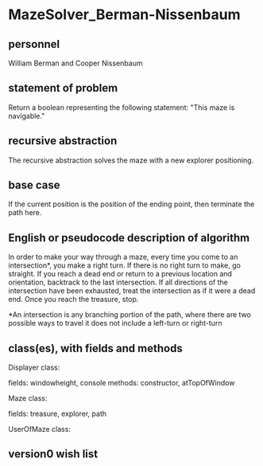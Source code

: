 # MazeSolver_Berman-Nissenbaum

## personnel
William Berman and Cooper Nissenbaum

## statement of problem
Return a boolean representing the following statement:
"This maze is navigable."

## recursive abstraction
The recursive abstraction solves the maze with a new explorer positioning.

## base case
If the current position is the position of the ending point, then terminate the path here.

## English or pseudocode description of algorithm

In order to make your way through a maze, every time you
come to an intersection*, you make a right turn. If there
is no right turn to make, go straight. If
you reach a dead end or return to a previous location and
orientation, backtrack to the last intersection. If all directions
of the intersection have been exhausted, treat the intersection
as if it were a dead end. Once you reach the treasure, stop.

*An intersection is any branching portion of the path, where 
there are two possible ways to travel it does not include a 
left-turn or right-turn

## class(es), with fields and methods
Displayer class: 

  fields: windowheight, console
  methods: constructor, atTopOfWindow

Maze class:

  fields: treasure, explorer, path

UserOfMaze class:

## version0 wish list

